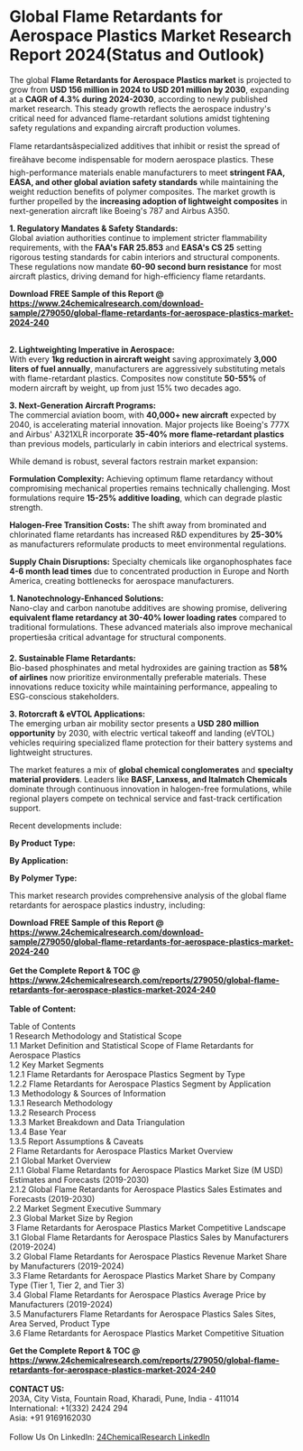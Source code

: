<h1>Global Flame Retardants for Aerospace Plastics Market Research Report 2024(Status and Outlook)</h1><p>The global <strong>Flame Retardants for Aerospace Plastics market</strong> is projected to grow from <strong>USD 156 million in 2024 to USD 201 million by 2030</strong>, expanding at a <strong>CAGR of 4.3% during 2024-2030</strong>, according to newly published market research. This steady growth reflects the aerospace industry's critical need for advanced flame-retardant solutions amidst tightening safety regulations and expanding aircraft production volumes.</p><p>Flame retardantsâspecialized additives that inhibit or resist the spread of fireâhave become indispensable for modern aerospace plastics. These high-performance materials enable manufacturers to meet <strong>stringent FAA, EASA, and other global aviation safety standards</strong> while maintaining the weight reduction benefits of polymer composites. The market growth is further propelled by the <strong>increasing adoption of lightweight composites</strong> in next-generation aircraft like Boeing's 787 and Airbus A350.</p><p><strong>1. Regulatory Mandates &amp; Safety Standards:</strong><br>
Global aviation authorities continue to implement stricter flammability requirements, with the <strong>FAA's FAR 25.853</strong> and <strong>EASA's CS 25</strong> setting rigorous testing standards for cabin interiors and structural components. These regulations now mandate <strong>60-90 second burn resistance</strong> for most aircraft plastics, driving demand for high-efficiency flame retardants.</p><div><b>Download FREE Sample of this Report @ 
            <a href="https://www.24chemicalresearch.com/download-sample/279050/global-flame-retardants-for-aerospace-plastics-market-2024-240">
            https://www.24chemicalresearch.com/download-sample/279050/global-flame-retardants-for-aerospace-plastics-market-2024-240</a></b></div><br><p><strong>2. Lightweighting Imperative in Aerospace:</strong><br>
With every <strong>1kg reduction in aircraft weight</strong> saving approximately <strong>3,000 liters of fuel annually</strong>, manufacturers are aggressively substituting metals with flame-retardant plastics. Composites now constitute <strong>50-55%</strong> of modern aircraft by weight, up from just 15% two decades ago.</p><p><strong>3. Next-Generation Aircraft Programs:</strong><br>
The commercial aviation boom, with <strong>40,000+ new aircraft</strong> expected by 2040, is accelerating material innovation. Major projects like Boeing's 777X and Airbus' A321XLR incorporate <strong>35-40% more flame-retardant plastics</strong> than previous models, particularly in cabin interiors and electrical systems.</p><p>While demand is robust, several factors restrain market expansion:</p><p><strong>Formulation Complexity:</strong> Achieving optimum flame retardancy without compromising mechanical properties remains technically challenging. Most formulations require <strong>15-25% additive loading</strong>, which can degrade plastic strength.</p><p><strong>Halogen-Free Transition Costs:</strong> The shift away from brominated and chlorinated flame retardants has increased R&amp;D expenditures by <strong>25-30%</strong> as manufacturers reformulate products to meet environmental regulations.</p><p><strong>Supply Chain Disruptions:</strong> Specialty chemicals like organophosphates face <strong>4-6 month lead times</strong> due to concentrated production in Europe and North America, creating bottlenecks for aerospace manufacturers.</p><p><strong>1. Nanotechnology-Enhanced Solutions:</strong><br>
Nano-clay and carbon nanotube additives are showing promise, delivering <strong>equivalent flame retardancy at 30-40% lower loading rates</strong> compared to traditional formulations. These advanced materials also improve mechanical propertiesâa critical advantage for structural components.</p><p><strong>2. Sustainable Flame Retardants:</strong><br>
Bio-based phosphinates and metal hydroxides are gaining traction as <strong>58% of airlines</strong> now prioritize environmentally preferable materials. These innovations reduce toxicity while maintaining performance, appealing to ESG-conscious stakeholders.</p><p><strong>3. Rotorcraft &amp; eVTOL Applications:</strong><br>
The emerging urban air mobility sector presents a <strong>USD 280 million opportunity</strong> by 2030, with electric vertical takeoff and landing (eVTOL) vehicles requiring specialized flame protection for their battery systems and lightweight structures.</p><p>The market features a mix of <strong>global chemical conglomerates</strong> and <strong>specialty material providers</strong>. Leaders like <strong>BASF, Lanxess, and Italmatch Chemicals</strong> dominate through continuous innovation in halogen-free formulations, while regional players compete on technical service and fast-track certification support.</p><p>Recent developments include:</p><p><strong>By Product Type:</strong></p><p><strong>By Application:</strong></p><p><strong>By Polymer Type:</strong></p><p>This market research provides comprehensive analysis of the global flame retardants for aerospace plastics industry, including:
</p><div><b>Download FREE Sample of this Report @ 
            <a href="https://www.24chemicalresearch.com/download-sample/279050/global-flame-retardants-for-aerospace-plastics-market-2024-240">
            https://www.24chemicalresearch.com/download-sample/279050/global-flame-retardants-for-aerospace-plastics-market-2024-240</a></b></div><br><div><b>Get the Complete Report & TOC @ 
            <a href="https://www.24chemicalresearch.com/reports/279050/global-flame-retardants-for-aerospace-plastics-market-2024-240">
            https://www.24chemicalresearch.com/reports/279050/global-flame-retardants-for-aerospace-plastics-market-2024-240</a></b></div><br>
            <b>Table of Content:</b><p>Table of Contents<br />
 1 Research Methodology and Statistical Scope<br />
 1.1 Market Definition and Statistical Scope of Flame Retardants for Aerospace Plastics<br />
 1.2 Key Market Segments<br />
 1.2.1 Flame Retardants for Aerospace Plastics Segment by Type<br />
 1.2.2 Flame Retardants for Aerospace Plastics Segment by Application<br />
 1.3 Methodology & Sources of Information<br />
 1.3.1 Research Methodology<br />
 1.3.2 Research Process<br />
 1.3.3 Market Breakdown and Data Triangulation<br />
 1.3.4 Base Year<br />
 1.3.5 Report Assumptions & Caveats<br />
 2 Flame Retardants for Aerospace Plastics Market Overview<br />
 2.1 Global Market Overview<br />
 2.1.1 Global Flame Retardants for Aerospace Plastics Market Size (M USD) Estimates and Forecasts (2019-2030)<br />
 2.1.2 Global Flame Retardants for Aerospace Plastics Sales Estimates and Forecasts (2019-2030)<br />
 2.2 Market Segment Executive Summary<br />
 2.3 Global Market Size by Region<br />
 3 Flame Retardants for Aerospace Plastics Market Competitive Landscape<br />
 3.1 Global Flame Retardants for Aerospace Plastics Sales by Manufacturers (2019-2024)<br />
 3.2 Global Flame Retardants for Aerospace Plastics Revenue Market Share by Manufacturers (2019-2024)<br />
 3.3 Flame Retardants for Aerospace Plastics Market Share by Company Type (Tier 1, Tier 2, and Tier 3)<br />
 3.4 Global Flame Retardants for Aerospace Plastics Average Price by Manufacturers (2019-2024)<br />
 3.5 Manufacturers Flame Retardants for Aerospace Plastics Sales Sites, Area Served, Product Type<br />
 3.6 Flame Retardants for Aerospace Plastics Market Competitive Situation </p><div><b>Get the Complete Report & TOC @ 
            <a href="https://www.24chemicalresearch.com/reports/279050/global-flame-retardants-for-aerospace-plastics-market-2024-240">
            https://www.24chemicalresearch.com/reports/279050/global-flame-retardants-for-aerospace-plastics-market-2024-240</a></b></div><br><b>CONTACT US:</b><br>
            203A, City Vista, Fountain Road, Kharadi, Pune, India - 411014<br>
            International: +1(332) 2424 294<br>
            Asia: +91 9169162030 <br><br>
            Follow Us On LinkedIn: <a href="https://www.linkedin.com/company/24chemicalresearch/">24ChemicalResearch LinkedIn</a>
